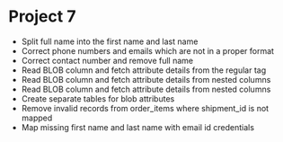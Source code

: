 # Project 7

- Split full name into the first name and last name
- Correct phone numbers and emails which are not in a proper format
- Correct contact number and remove full name
- Read BLOB column and fetch attribute details from the regular tag
- Read BLOB column and fetch attribute details from nested columns
- Read BLOB column and fetch attribute details from nested columns
- Create separate tables for blob attributes
- Remove invalid records from order_items where shipment_id is not mapped
- Map missing first name and last name with email id credentials
